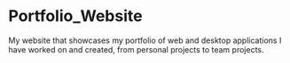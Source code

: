# Portfolio_Website
My website that showcases my portfolio of web and desktop applications I have worked on and created, from personal projects to team projects.
